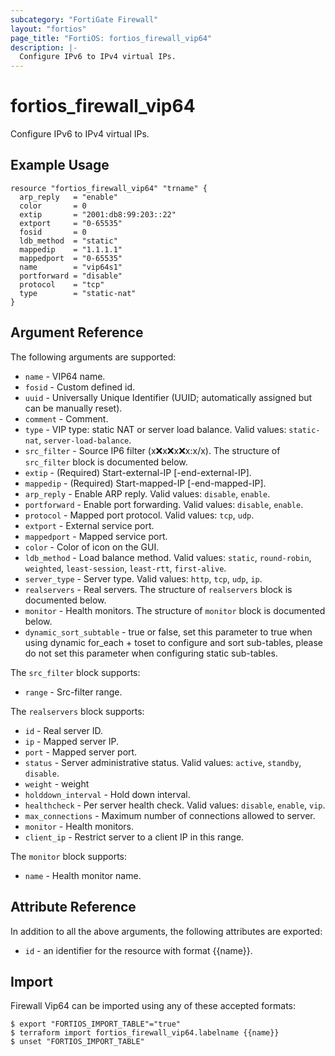 ```yaml
---
subcategory: "FortiGate Firewall"
layout: "fortios"
page_title: "FortiOS: fortios_firewall_vip64"
description: |-
  Configure IPv6 to IPv4 virtual IPs.
---
```


# fortios_firewall_vip64
Configure IPv6 to IPv4 virtual IPs.

## Example Usage

```hcl
resource "fortios_firewall_vip64" "trname" {
  arp_reply   = "enable"
  color       = 0
  extip       = "2001:db8:99:203::22"
  extport     = "0-65535"
  fosid       = 0
  ldb_method  = "static"
  mappedip    = "1.1.1.1"
  mappedport  = "0-65535"
  name        = "vip64s1"
  portforward = "disable"
  protocol    = "tcp"
  type        = "static-nat"
}
```

## Argument Reference

The following arguments are supported:

* `name` - VIP64 name.
* `fosid` - Custom defined id.
* `uuid` - Universally Unique Identifier (UUID; automatically assigned but can be manually reset).
* `comment` - Comment.
* `type` - VIP type: static NAT or server load balance. Valid values: `static-nat`, `server-load-balance`.
* `src_filter` - Source IP6 filter (x:x:x:x:x:x:x:x/x). The structure of `src_filter` block is documented below.
* `extip` - (Required) Start-external-IP [-end-external-IP].
* `mappedip` - (Required) Start-mapped-IP [-end-mapped-IP].
* `arp_reply` - Enable ARP reply. Valid values: `disable`, `enable`.
* `portforward` - Enable port forwarding. Valid values: `disable`, `enable`.
* `protocol` - Mapped port protocol. Valid values: `tcp`, `udp`.
* `extport` - External service port.
* `mappedport` - Mapped service port.
* `color` - Color of icon on the GUI.
* `ldb_method` - Load balance method. Valid values: `static`, `round-robin`, `weighted`, `least-session`, `least-rtt`, `first-alive`.
* `server_type` - Server type. Valid values: `http`, `tcp`, `udp`, `ip`.
* `realservers` - Real servers. The structure of `realservers` block is documented below.
* `monitor` - Health monitors. The structure of `monitor` block is documented below.
* `dynamic_sort_subtable` - true or false, set this parameter to true when using dynamic for_each + toset to configure and sort sub-tables, please do not set this parameter when configuring static sub-tables.

The `src_filter` block supports:

* `range` - Src-filter range.

The `realservers` block supports:

* `id` - Real server ID.
* `ip` - Mapped server IP.
* `port` - Mapped server port.
* `status` - Server administrative status. Valid values: `active`, `standby`, `disable`.
* `weight` - weight
* `holddown_interval` - Hold down interval.
* `healthcheck` - Per server health check. Valid values: `disable`, `enable`, `vip`.
* `max_connections` - Maximum number of connections allowed to server.
* `monitor` - Health monitors.
* `client_ip` - Restrict server to a client IP in this range.

The `monitor` block supports:

* `name` - Health monitor name.


## Attribute Reference

In addition to all the above arguments, the following attributes are exported:
* `id` - an identifier for the resource with format {{name}}.

## Import

Firewall Vip64 can be imported using any of these accepted formats:
```
$ export "FORTIOS_IMPORT_TABLE"="true"
$ terraform import fortios_firewall_vip64.labelname {{name}}
$ unset "FORTIOS_IMPORT_TABLE"
```
